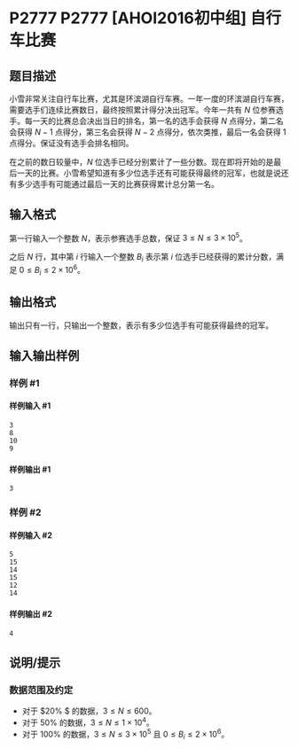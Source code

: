 # P2777 P2777 [AHOI2016初中组] 自行车比赛

## 题目描述

小雪非常关注自行车比赛，尤其是环滨湖自行车赛。一年一度的环滨湖自行车赛，需要选手们连续比赛数日，最终按照累计得分决出冠军。今年一共有 $N$ 位参赛选手。每一天的比赛总会决出当日的排名，第一名的选手会获得 $N$ 点得分，第二名会获得 $N-1$ 点得分，第三名会获得 $N-2$ 点得分，依次类推，最后一名会获得 $1$ 点得分。保证没有选手会排名相同。


在之前的数日较量中，$N$ 位选手已经分别累计了一些分数。现在即将开始的是最后一天的比赛。小雪希望知道有多少位选手还有可能获得最终的冠军，也就是说还有多少选手有可能通过最后一天的比赛获得累计总分第一名。


## 输入格式

第一行输入一个整数 $N$，表示参赛选手总数，保证 $3\le N\le 3\times 10^5$。


之后 $N$ 行，其中第 $i$ 行输入一个整数 $B_i$ 表示第 $i$ 位选手已经获得的累计分数，满足 $0\le B_i\le 2\times 10^6%$。


## 输出格式

输出只有一行，只输出一个整数，表示有多少位选手有可能获得最终的冠军。


## 输入输出样例

### 样例 #1

#### 样例输入 #1

```
3
8
10
9
```

#### 样例输出 #1

```
3
```

### 样例 #2

#### 样例输入 #2

```
5
15
14
15
12
14
```

#### 样例输出 #2

```
4
```

## 说明/提示

### 数据范围及约定

- 对于 $20\% $ 的数据，$3\le N\le 600$。
- 对于 $50\%$  的数据，$3\le N\le 1\times 10^4$。
- 对于 $100\%$ 的数据，$3\le N\le 3\times 10^5$ 且 $0\le B_i\le 2\times 10^6$。

